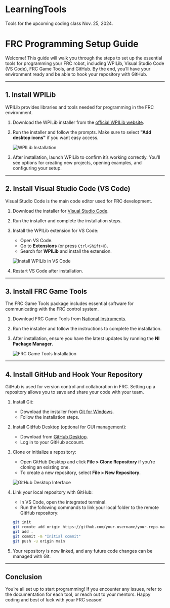 # LearningTools
Tools for the upcoming coding class Nov. 25, 2024.

# FRC Programming Setup Guide

Welcome! This guide will walk you through the steps to set up the essential tools for programming your FRC robot, including WPILib, Visual Studio Code (VS Code), FRC Game Tools, and GitHub. By the end, you’ll have your environment ready and be able to hook your repository with GitHub.

---

## 1. Install WPILib

WPILib provides libraries and tools needed for programming in the FRC environment.

1. Download the WPILib installer from the [official WPILib website](https://wpilib.org/downloads).
2. Run the installer and follow the prompts. Make sure to select **"Add desktop icons"** if you want easy access.

   ![WPILib Installation](https://link-to-wpilib-image.png)

3. After installation, launch WPILib to confirm it’s working correctly. You’ll see options for creating new projects, opening examples, and configuring your setup.

---

## 2. Install Visual Studio Code (VS Code)

Visual Studio Code is the main code editor used for FRC development.

1. Download the installer for [Visual Studio Code](https://code.visualstudio.com/).
2. Run the installer and complete the installation steps.
3. Install the WPILib extension for VS Code:
   - Open VS Code.
   - Go to **Extensions** (or press `Ctrl+Shift+X`).
   - Search for **WPILib** and install the extension.

   ![Install WPILib in VS Code](https://link-to-vscode-extension-image.png)

4. Restart VS Code after installation.

---

## 3. Install FRC Game Tools

The FRC Game Tools package includes essential software for communicating with the FRC control system.

1. Download FRC Game Tools from [National Instruments](https://www.ni.com/en-us/support/downloads/drivers/download.frc-game-tools.html).
2. Run the installer and follow the instructions to complete the installation.
3. After installation, ensure you have the latest updates by running the **NI Package Manager**.

   ![FRC Game Tools Installation](https://link-to-game-tools-image.png)

---

## 4. Install GitHub and Hook Your Repository

GitHub is used for version control and collaboration in FRC. Setting up a repository allows you to save and share your code with your team.

1. Install Git:
   - Download the installer from [Git for Windows](https://git-scm.com/download/win).
   - Follow the installation steps.
2. Install GitHub Desktop (optional for GUI management):
   - Download from [GitHub Desktop](https://desktop.github.com/).
   - Log in to your GitHub account.
3. Clone or initialize a repository:
   - Open GitHub Desktop and click **File > Clone Repository** if you’re cloning an existing one.
   - To create a new repository, select **File > New Repository**.

   ![GitHub Desktop Interface](https://link-to-github-image.png)

4. Link your local repository with GitHub:
   - In VS Code, open the integrated terminal.
   - Run the following commands to link your local folder to the remote GitHub repository:

   ```bash
   git init
   git remote add origin https://github.com/your-username/your-repo-name.git
   git add .
   git commit -m "Initial commit"
   git push -u origin main
   ```

5. Your repository is now linked, and any future code changes can be managed with Git.

---

## Conclusion

You’re all set up to start programming! If you encounter any issues, refer to the documentation for each tool, or reach out to your mentors. Happy coding and best of luck with your FRC season!
